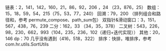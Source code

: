 链表：2，141，142，160，21，86，92，206 ，24 （23，876，25）
数组：15，18，59，54，215（75，53，77，240）
回溯：79，200 （排列组合和路径和，参考 permute_compose、path_sum包）
双指针&滑动窗口：3，151，567，438，76，239
二分：162，33 （34，35，378）
二叉树：543，226，98，230，662，993（104，235，236，102（递归+迭代实现））
其他：20，146
dp：70 几乎没有遇到（416，518，322）
排序：快排，堆排序，参考 com.hr.utils.SortUtils